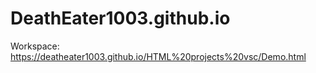 # DeathEater1003.github.io
Workspace:
https://deatheater1003.github.io/HTML%20projects%20vsc/Demo.html
